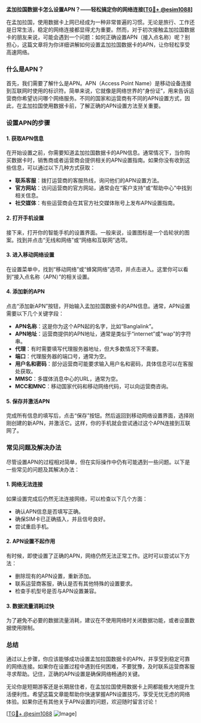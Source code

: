 **孟加拉国数据卡怎么设置APN？——轻松搞定你的网络连接[[TG💪+ @esim1088](https://t.me/s/esim1088)]**

在孟加拉国，使用数据卡上网已经成为一种非常普遍的习惯。无论是旅行、工作还是日常生活，稳定的网络连接都显得尤为重要。然而，对于初次接触孟加拉国数据卡的朋友来说，可能会遇到一个问题：如何正确设置APN（接入点名称）呢？别担心，这篇文章将为你详细讲解如何设置孟加拉国数据卡的APN，让你轻松享受高速网络。

### 什么是APN？

首先，我们需要了解什么是APN。APN（Access Point Name）是移动设备连接到互联网时使用的标识符。简单来说，它就像是网络世界的“身份证”，用来告诉运营商你希望访问哪个网络服务。不同的国家和运营商有不同的APN设置方式，因此，在孟加拉国使用数据卡前，了解正确的APN设置方法至关重要。

### 设置APN的步骤

#### 1. 获取APN信息

在开始设置之前，你需要知道孟加拉国数据卡的APN信息。通常情况下，当你购买数据卡时，销售商或者运营商会提供相关的APN设置指南。如果你没有收到这些信息，可以通过以下几种方式获取：

- **联系客服**：拨打运营商的客服热线，询问他们的APN设置方法。
- **官方网站**：访问运营商的官方网站，通常会在“客户支持”或“帮助中心”中找到相关信息。
- **社交媒体**：有些运营商会在其官方社交媒体账号上发布APN设置指南。

#### 2. 打开手机设置

接下来，打开你的智能手机的设置界面。一般来说，设置图标是一个齿轮状的图案。找到并点击“无线和网络”或“网络和互联网”选项。

#### 3. 进入移动网络设置

在设置菜单中，找到“移动网络”或“蜂窝网络”选项，并点击进入。这里你可以看到“接入点名称（APN）”的相关设置。

#### 4. 添加新的APN

点击“添加新APN”按钮，开始输入孟加拉国数据卡的APN信息。通常，APN设置需要以下几个关键字段：

- **APN名称**：这是你为这个APN起的名字，比如“Banglalink”。
- **APN地址**：运营商提供的APN地址，通常是类似于“internet”或“wap”的字符串。
- **代理**：有时需要填写代理服务器地址，但大多数情况下不需要。
- **端口**：代理服务器的端口号，通常为空。
- **用户名和密码**：部分运营商可能要求输入用户名和密码，具体信息可以在客服处获取。
- **MMSC**：多媒体消息中心的URL，通常为空。
- **MCC和MNC**：移动国家代码和移动网络代码，可以向运营商咨询。

#### 5. 保存并激活APN

完成所有信息的填写后，点击“保存”按钮。然后返回到移动网络设置界面，选择刚刚创建的新APN，并激活它。这样，你的手机就会尝试通过这个APN连接到互联网了。

### 常见问题及解决办法

尽管设置APN的过程相对简单，但在实际操作中仍有可能遇到一些问题。以下是一些常见的问题及其解决办法：

#### 1. 网络无法连接

如果设置完成后仍然无法连接网络，可以检查以下几个方面：
- 确认APN信息是否填写正确。
- 确保SIM卡已正确插入，并且信号良好。
- 尝试重启手机。

#### 2. APN设置不起作用

有时候，即使设置了正确的APN，网络仍然无法正常工作。这时可以尝试以下方法：
- 删除现有的APN设置，重新添加。
- 联系运营商客服，确认是否有其他特殊的设置要求。
- 检查手机型号是否与APN设置兼容。

#### 3. 数据流量消耗过快

为了避免不必要的数据流量消耗，建议在不使用网络时关闭数据功能，或者设置数据使用限制。

### 总结

通过以上步骤，你应该能够成功设置孟加拉国数据卡的APN，并享受到稳定可靠的网络连接。如果你在设置过程中遇到任何困难，不要犹豫，及时联系运营商客服寻求帮助。记住，正确的APN设置是确保网络畅通的关键。

无论你是短期游客还是长期居住者，在孟加拉国使用数据卡上网都能极大地提升生活便利性。希望这篇文章能帮助你快速掌握APN设置技巧，享受无忧无虑的网络体验。如果你还有其他关于APN设置的问题，欢迎随时留言讨论！

[[TG💪+ @esim1088](https://t.me/s/esim1088) ![Image](https://i.postimg.cc/4NQfJmqS/Snipaste-2025-05-13-00-14-12.png)]